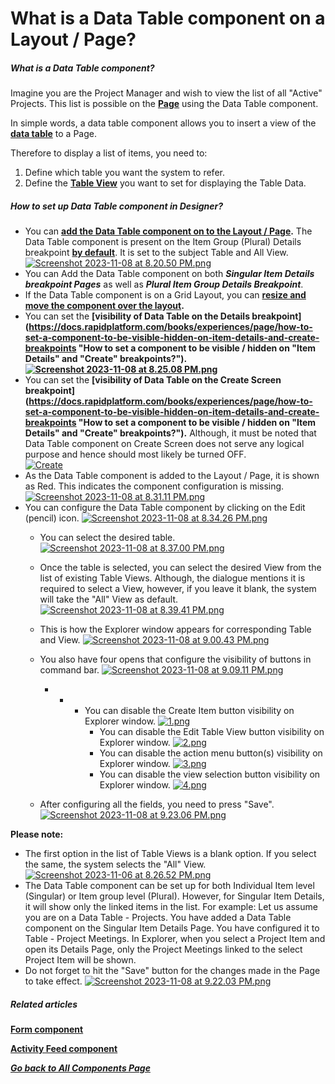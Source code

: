 # What is a Data Table component on a Layout / Page?

##### **What is a Data Table component?**

Imagine you are the Project Manager and wish to view the list of all "Active" Projects. This list is possible on the **[Page](https://docs.rapidplatform.com/books/glossary/page/page-layout-and-component "Page, layout and component")** using the Data Table component.

In simple words, a data table component allows you to insert a view of the **[data table](https://docs.rapidplatform.com/books/glossary/page/data-table "Data Table")** to a Page.

Therefore to display a list of items, you need to:

1. Define which table you want the system to refer.
2. Define the **[Table View](https://docs.rapidplatform.com/books/experiences-oxn/page/data-table-component-views "Data Table Component - Views")** you want to set for displaying the Table Data.

##### **How to set up Data Table component in Designer?**

- You can **[add the Data Table component on to the Layout / Page](https://docs.rapidplatform.com/books/experiences/page/how-to-add-a-component-to-a-layout-page "How to add a component to a Layout / Page?").** The Data Table component is present on the Item Group (Plural) Details breakpoint **[by default](https://docs.rapidplatform.com/books/experiences/page/how-to-configure-item-details-and-item-creation "How to configure Item Details and Item Creation?")**. It is set to the subject Table and All View. [![Screenshot 2023-11-08 at 8.20.50 PM.png](https://docs.rapidplatform.com/uploads/images/gallery/2023-11/scaled-1680-/m4vYzmaIbNPmj5Xu-screenshot-2023-11-08-at-8-20-50-pm.png)](https://docs.rapidplatform.com/uploads/images/gallery/2023-11/m4vYzmaIbNPmj5Xu-screenshot-2023-11-08-at-8-20-50-pm.png)
- You can Add the Data Table component on both ***Singular Item Details breakpoint Pages*** as well as ***Plural Item Group Details Breakpoint***.
- If the Data Table component is on a Grid Layout, you can **[resize and move the component over the layout](https://docs.rapidplatform.com/books/experiences/page/how-to-arrange-a-component-on-grid-layout "How to arrange a component on Grid layout?").**
- You can set the **[visibility of Data Table on the Details breakpoint](https://docs.rapidplatform.com/books/experiences/page/how-to-set-a-component-to-be-visible-hidden-on-item-details-and-create-breakpoints "How to set a component to be visible / hidden on "Item Details" and "Create" breakpoints?").   
    [![Screenshot 2023-11-08 at 8.25.08 PM.png](https://docs.rapidplatform.com/uploads/images/gallery/2023-11/scaled-1680-/WYWYzgbfYRyvuGJw-screenshot-2023-11-08-at-8-25-08-pm.png)](https://docs.rapidplatform.com/uploads/images/gallery/2023-11/WYWYzgbfYRyvuGJw-screenshot-2023-11-08-at-8-25-08-pm.png)**
- You can set the **[visibility of Data Table on the Create Screen breakpoint](https://docs.rapidplatform.com/books/experiences/page/how-to-set-a-component-to-be-visible-hidden-on-item-details-and-create-breakpoints "How to set a component to be visible / hidden on "Item Details" and "Create" breakpoints?").** Although, it must be noted that Data Table component on Create Screen does not serve any logical purpose and hence should most likely be turned OFF.  
    [![Create](https://docs.rapidplatform.com/uploads/images/gallery/2023-11/scaled-1680-/a7HRVRFt6PTi6JfK-screenshot-2023-11-08-at-8-25-12-pm.png)](https://docs.rapidplatform.com/uploads/images/gallery/2023-11/a7HRVRFt6PTi6JfK-screenshot-2023-11-08-at-8-25-12-pm.png)
- As the Data Table component is added to the Layout / Page, it is shown as Red. This indicates the component configuration is missing. [![Screenshot 2023-11-08 at 8.31.11 PM.png](https://docs.rapidplatform.com/uploads/images/gallery/2023-11/scaled-1680-/NbOEcu8qxCzs6qHX-screenshot-2023-11-08-at-8-31-11-pm.png)](https://docs.rapidplatform.com/uploads/images/gallery/2023-11/NbOEcu8qxCzs6qHX-screenshot-2023-11-08-at-8-31-11-pm.png)
- You can configure the Data Table component by clicking on the Edit (pencil) icon. [![Screenshot 2023-11-08 at 8.34.26 PM.png](https://docs.rapidplatform.com/uploads/images/gallery/2023-11/scaled-1680-/k31D7nEy05Hmntiw-screenshot-2023-11-08-at-8-34-26-pm.png)](https://docs.rapidplatform.com/uploads/images/gallery/2023-11/k31D7nEy05Hmntiw-screenshot-2023-11-08-at-8-34-26-pm.png)
    - You can select the desired table. [![Screenshot 2023-11-08 at 8.37.00 PM.png](https://docs.rapidplatform.com/uploads/images/gallery/2023-11/scaled-1680-/l6K6uwAwK7dofeQ1-screenshot-2023-11-08-at-8-37-00-pm.png)](https://docs.rapidplatform.com/uploads/images/gallery/2023-11/l6K6uwAwK7dofeQ1-screenshot-2023-11-08-at-8-37-00-pm.png)
    - Once the table is selected, you can select the desired View from the list of existing Table Views. Although, the dialogue mentions it is required to select a View, however, if you leave it blank, the system will take the "All" View as default. [![Screenshot 2023-11-08 at 8.39.41 PM.png](https://docs.rapidplatform.com/uploads/images/gallery/2023-11/scaled-1680-/k3RtzmC7TtoFRJWZ-screenshot-2023-11-08-at-8-39-41-pm.png)](https://docs.rapidplatform.com/uploads/images/gallery/2023-11/k3RtzmC7TtoFRJWZ-screenshot-2023-11-08-at-8-39-41-pm.png)
    - This is how the Explorer window appears for corresponding Table and View. [![Screenshot 2023-11-08 at 9.00.43 PM.png](https://docs.rapidplatform.com/uploads/images/gallery/2023-11/scaled-1680-/hzGfxYDJOyH6mWo3-screenshot-2023-11-08-at-9-00-43-pm.png)](https://docs.rapidplatform.com/uploads/images/gallery/2023-11/hzGfxYDJOyH6mWo3-screenshot-2023-11-08-at-9-00-43-pm.png)
    - You also have four opens that configure the visibility of buttons in command bar. [![Screenshot 2023-11-08 at 9.09.11 PM.png](https://docs.rapidplatform.com/uploads/images/gallery/2023-11/scaled-1680-/KkmDuCcC9usXObKe-screenshot-2023-11-08-at-9-09-11-pm.png)](https://docs.rapidplatform.com/uploads/images/gallery/2023-11/KkmDuCcC9usXObKe-screenshot-2023-11-08-at-9-09-11-pm.png)  
          
        
        - - - You can disable the Create Item button visibility on Explorer window. [![1.png](https://docs.rapidplatform.com/uploads/images/gallery/2023-11/scaled-1680-/tXUYX8VgYUcqubgl-1.png)](https://docs.rapidplatform.com/uploads/images/gallery/2023-11/tXUYX8VgYUcqubgl-1.png)
                - You can disable the Edit Table View button visibility on Explorer window. [![2.png](https://docs.rapidplatform.com/uploads/images/gallery/2023-11/scaled-1680-/52V85S560esoWEFw-2.png)](https://docs.rapidplatform.com/uploads/images/gallery/2023-11/52V85S560esoWEFw-2.png)
                - You can disable the action menu button(s) visibility on Explorer window. [![3.png](https://docs.rapidplatform.com/uploads/images/gallery/2023-11/scaled-1680-/m8oCG0C3XYekI2Gq-3.png)](https://docs.rapidplatform.com/uploads/images/gallery/2023-11/m8oCG0C3XYekI2Gq-3.png)
                - You can disable the view selection button visibility on Explorer window. [![4.png](https://docs.rapidplatform.com/uploads/images/gallery/2023-11/scaled-1680-/wo5dybNrLuAtQJgH-4.png)](https://docs.rapidplatform.com/uploads/images/gallery/2023-11/wo5dybNrLuAtQJgH-4.png)
    - After configuring all the fields, you need to press "Save". [![Screenshot 2023-11-08 at 9.23.06 PM.png](https://docs.rapidplatform.com/uploads/images/gallery/2023-11/scaled-1680-/96UqnXeebxvXUgHk-screenshot-2023-11-08-at-9-23-06-pm.png)](https://docs.rapidplatform.com/uploads/images/gallery/2023-11/96UqnXeebxvXUgHk-screenshot-2023-11-08-at-9-23-06-pm.png)

**Please note:**

- The first option in the list of Table Views is a blank option. If you select the same, the system selects the "All" View.[![Screenshot 2023-11-06 at 8.26.52 PM.png](https://docs.rapidplatform.com/uploads/images/gallery/2023-11/scaled-1680-/PHdFM1QCn0ulZpWf-screenshot-2023-11-06-at-8-26-52-pm.png)](https://docs.rapidplatform.com/uploads/images/gallery/2023-11/PHdFM1QCn0ulZpWf-screenshot-2023-11-06-at-8-26-52-pm.png)
- The Data Table component can be set up for both Individual Item level (Singular) or Item group level (Plural). However, for Singular Item Details, it will show only the linked items in the list. For example: Let us assume you are on a Data Table - Projects. You have added a Data Table component on the Singular Item Details Page. You have configured it to Table - Project Meetings. In Explorer, when you select a Project Item and open its Details Page, only the Project Meetings linked to the select Project Item will be shown.
- Do not forget to hit the "Save" button for the changes made in the Page to take effect. [![Screenshot 2023-11-08 at 9.22.03 PM.png](https://docs.rapidplatform.com/uploads/images/gallery/2023-11/scaled-1680-/LqECZXeROhViWC2n-screenshot-2023-11-08-at-9-22-03-pm.png)](https://docs.rapidplatform.com/uploads/images/gallery/2023-11/LqECZXeROhViWC2n-screenshot-2023-11-08-at-9-22-03-pm.png)

##### **Related articles**

[**Form component**](https://docs.rapidplatform.com/books/experiences/page/what-is-a-form-component-on-a-layout-page "What is a Form Component on a Layout / Page?")

**[Activity Feed component](https://docs.rapidplatform.com/books/experiences/page/what-is-an-activity-feed-component-on-a-layout-page "What is an Activity Feed component on a Layout / Page?")**

***[Go back to All Components Page](https://docs.rapidplatform.com/books/experiences/page/what-are-the-available-components-for-pages)***